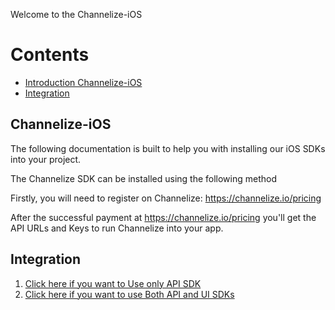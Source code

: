 Welcome to the Channelize-iOS

# Contents
* [Introduction Channelize-iOS](#channelize-iOS)
* [Integration](#integration)

## Channelize-iOS

The following documentation is built to help you with installing our iOS SDKs into your project.

The Channelize SDK can be installed using the following method

Firstly, you will need to register on Channelize: https://channelize.io/pricing

After the successful payment at https://channelize.io/pricing you'll get the API URLs and Keys to run Channelize into your app.

## Integration

1. [Click here if you want to Use only API SDK](https://github.com/ChannelizeIO/Channelize-iOS/wiki/Channelize-API-SDK-Integration)
2. [Click here if you want to use Both API and UI SDKs](https://github.com/ChannelizeIO/Channelize-iOS/wiki/Channelize-iOS-UI-SDK-Documentation)
